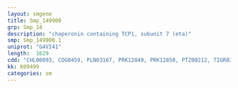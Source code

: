 ```yaml
---
layout: smgene
title: Smp_149900
grp: Smp_14
description: "chaperonin containing TCP1, subunit 7 (eta)"
smp: Smp_149900.1
uniprot: "G4VI41"
length:  1629
cdd: "CHL00093, COG0459, PLN03167, PRK12849, PRK12850, PTZ00212, TIGR02345, cd03340, cl02777, pfam00118"
kk: K09499
categories: sm
---
```


